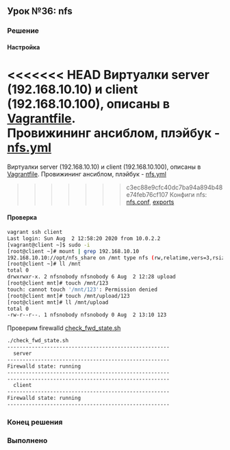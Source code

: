 ## Урок №36: nfs
### Решение
#### Настройка
<<<<<<< HEAD
Виртуалки server (192.168.10.10) и client (192.168.10.100), описаны в [Vagrantfile](Vagrantfile).   
Провижининг ансиблом, плэйбук - [nfs.yml](nfs.yml)   
=======
Виртуалки server (192.168.10.10) и client (192.168.10.100), описаны в [Vagrantfile](Vagrantfile). Провижининг ансиблом, плэйбук - [nfs.yml](nfs.yml)
>>>>>>> c3ec88e9cfc40dc7ba94a894b48e74feb76cf107
Конфиги nfs: [nfs.conf](templates/nfs.conf), [exports](templates/exports)
#### Проверка
```bash
vagrant ssh client
Last login: Sun Aug  2 12:58:20 2020 from 10.0.2.2
[vagrant@client ~]$ sudo -i
[root@client ~]# mount | grep 192.168.10.10
192.168.10.10://opt/nfs_share on /mnt type nfs (rw,relatime,vers=3,rsize=32768,wsize=32768,namlen=255,hard,proto=udp,timeo=11,retrans=3,sec=sys,mountaddr=192.168.10.10,mountvers=3,mountport=20048,mountproto=udp,local_lock=none,addr=192.168.10.10)
[root@client ~]# ll /mnt
total 0
drwxrwxr-x. 2 nfsnobody nfsnobody 6 Aug  2 12:28 upload
[root@client mnt]# touch /mnt/123
touch: cannot touch '/mnt/123': Permission denied
[root@client mnt]# touch /mnt/upload/123
[root@client mnt]# ll /mnt/upload
total 0
-rw-r--r--. 1 nfsnobody nfsnobody 0 Aug  2 13:10 123
```
Проверим firewalld [check_fwd_state.sh](check_fwd_state.sh)
```bash
./check_fwd_state.sh 
-----------------------------------------------------
  server
-----------------------------------------------------
Firewalld state: running
-----------------------------------------------------
-----------------------------------------------------
  client
-----------------------------------------------------
Firewalld state: running
-----------------------------------------------------
```
### Конец решения
### Выполненo